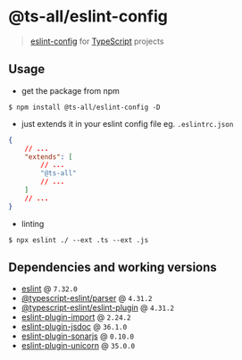 # @ts-all/eslint-config
> [eslint-config](https://eslint.org) for [TypeScript](https://typescriptlang.org) projects

## Usage

* get the package from npm
```shell
$ npm install @ts-all/eslint-config -D
```

* just extends it in your eslint config file eg. `.eslintrc.json`
```json
{
    // ...
    "extends": [
        // ...
        "@ts-all"
        // ...
    ]
    // ...
}
```

* linting
```shell
$ npx eslint ./ --ext .ts --ext .js
```

## Dependencies and working versions

* [eslint](https://www.npmjs.com/package/eslint) @ `7.32.0`
* [@typescript-eslint/parser](https://www.npmjs.com/@typescript-eslint/parser) @ `4.31.2`
* [@typescript-eslint/eslint-plugin](https://www.npmjs.com/@typescript-eslint/eslint-plugin) @ `4.31.2`
* [eslint-plugin-import](https://www.npmjs.com/eslint-plugin-import) @ `2.24.2`
* [eslint-plugin-jsdoc](https://www.npmjs.com/eslint-plugin-jsdoc) @ `36.1.0`
* [eslint-plugin-sonarjs](https://www.npmjs.com/eslint-plugin-sonarjs) @ `0.10.0`
* [eslint-plugin-unicorn](https://www.npmjs.com/eslint-plugin-unicorn) @ `35.0.0`
